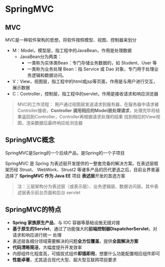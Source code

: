 # SpringMVC

## MVC

MVC是一种软件架构的思想，将软件按照模型、视图、控制器来划分

- M：Model，模型层，指工程中的JavaBean，作用是处理数据
  - JavaBean分为两类：
    - 一类称为实体类Bean：专门存储业务数据的，如 Student、User 等
    - 一类称为业务处理 Bean：指 Service 或 Dao 对象，专门用于处理业务逻辑和数据访问。
- V：View，视图层，指工程中的html或jsp等页面，作用是与用户进行交互，展示数据
- C：Controller，控制层，指工程中的servlet，作用是接收请求和响应浏览器

> MVC的工作流程： 用户通过视图层发送请求到服务器，在服务器中请求被Controller接收，**Controller
> 调用相应的Model层处理请求**，处理完毕将结果返回到Controller，Controller再根据请求处理的结果
> 找到相应的View视图，渲染数据后最终响应给浏览器

## SpringMVC概念

SpringMVC是Spring的一个后续产品，是Spring的一个子项目

SpringMVC 是 Spring 为表述层开发提供的一整套完备的解决方案。在表述层框架历经 Strust、
WebWork、Strust2 等诸多产品的历代更迭之后，目前业界普遍选择了 **SpringMVC 作为 Java EE** 项目
**表述层**开发的首选方案

> 注：三层架构分为表述层（或表示层）、业务逻辑层、数据访问层。其中表述层表示前台页面和后台
> servlet

## SpringMVC的特点

- **Spring 家族原生产品**，与 IOC 容器等基础设施无缝对接
- **基于原生的Servlet**，通过了功能强大的**前端控制器DispatcherServlet**，对请求和响应进行统一
  处理
- 表述层各细分领域需要解决的问题**全方位覆盖**，提供**全面解决方案**
- **代码清晰简洁**，大幅度提升开发效率
- 内部组件化程度高，可插拔式组件**即插即用**，想要什么功能配置相应组件即可
- **性能卓著**，尤其适合现代大型、超大型互联网项目要求